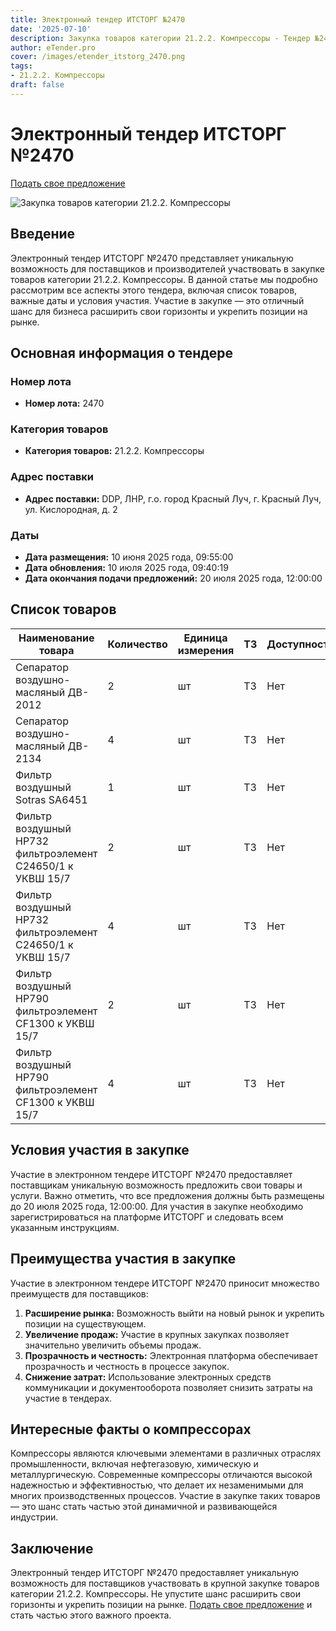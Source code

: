 ```yaml
---
title: Электронный тендер ИТСТОРГ №2470
date: '2025-07-10'
description: Закупка товаров категории 21.2.2. Компрессоры - Тендер №2470
author: eTender.pro
cover: /images/etender_itstorg_2470.png
tags:
- 21.2.2. Компрессоры
draft: false
---
```

# Электронный тендер ИТСТОРГ №2470

[Подать свое предложение](https://itstorg.ru/tender-2470?utm_source=etender)

![Закупка товаров категории 21.2.2. Компрессоры](/images/etender_itstorg_2470.png)

## Введение

Электронный тендер ИТСТОРГ №2470 представляет уникальную возможность для поставщиков и производителей участвовать в закупке товаров категории 21.2.2. Компрессоры. В данной статье мы подробно рассмотрим все аспекты этого тендера, включая список товаров, важные даты и условия участия. Участие в закупке — это отличный шанс для бизнеса расширить свои горизонты и укрепить позиции на рынке.

## Основная информация о тендере

### Номер лота

- **Номер лота:** 2470

### Категория товаров

- **Категория товаров:** 21.2.2. Компрессоры

### Адрес поставки

- **Адрес поставки:** DDP, ЛНР, г.о. город Красный Луч, г. Красный Луч, ул. Кислородная, д. 2

### Даты

- **Дата размещения:** 10 июня 2025 года, 09:55:00
- **Дата обновления:** 10 июля 2025 года, 09:40:19
- **Дата окончания подачи предложений:** 20 июля 2025 года, 12:00:00

## Список товаров

| Наименование товара                              | Количество | Единица измерения | ТЗ | Доступность |
|--------------------------------------------------|------------|------------------|----|--------------|
| Сепаратор воздушно-масляный ДB-2012             | 2          | шт               | ТЗ | Нет          |
| Сепаратор воздушно-масляный ДB-2134             | 4          | шт               | ТЗ | Нет          |
| Фильтр воздушный Sotras SA6451                 | 1          | шт               | ТЗ | Нет          |
| Фильтр воздушный НР732 фильтроэлемент С24650/1 к УКВШ 15/7 | 2          | шт               | ТЗ | Нет          |
| Фильтр воздушный НР732 фильтроэлемент С24650/1 к УКВШ 15/7 | 4          | шт               | ТЗ | Нет          |
| Фильтр воздушный НР790 фильтроэлемент СF1300 к УКВШ 15/7 | 2          | шт               | ТЗ | Нет          |
| Фильтр воздушный НР790 фильтроэлемент СF1300 к УКВШ 15/7 | 4          | шт               | ТЗ | Нет          |

## Условия участия в закупке

Участие в электронном тендере ИТСТОРГ №2470 предоставляет поставщикам уникальную возможность предложить свои товары и услуги. Важно отметить, что все предложения должны быть размещены до 20 июля 2025 года, 12:00:00. Для участия в закупке необходимо зарегистрироваться на платформе ИТСТОРГ и следовать всем указанным инструкциям.

## Преимущества участия в закупке

Участие в электронном тендере ИТСТОРГ №2470 приносит множество преимуществ для поставщиков:

1. **Расширение рынка:** Возможность выйти на новый рынок и укрепить позиции на существующем.
2. **Увеличение продаж:** Участие в крупных закупках позволяет значительно увеличить объемы продаж.
3. **Прозрачность и честность:** Электронная платформа обеспечивает прозрачность и честность в процессе закупок.
4. **Снижение затрат:** Использование электронных средств коммуникации и документооборота позволяет снизить затраты на участие в тендерах.

## Интересные факты о компрессорах

Компрессоры являются ключевыми элементами в различных отраслях промышленности, включая нефтегазовую, химическую и металлургическую. Современные компрессоры отличаются высокой надежностью и эффективностью, что делает их незаменимыми для многих производственных процессов. Участие в закупке таких товаров — это шанс стать частью этой динамичной и развивающейся индустрии.

## Заключение

Электронный тендер ИТСТОРГ №2470 предоставляет уникальную возможность для поставщиков участвовать в крупной закупке товаров категории 21.2.2. Компрессоры. Не упустите шанс расширить свои горизонты и укрепить позиции на рынке. [Подать свое предложение](https://itstorg.ru/tender-2470?utm_source=etender) и стать частью этого важного проекта.